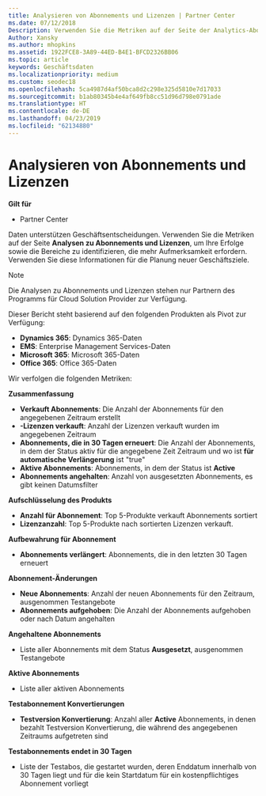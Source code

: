 ```yaml
---
title: Analysieren von Abonnements und Lizenzen | Partner Center
ms.date: 07/12/2018
Description: Verwenden Sie die Metriken auf der Seite der Analytics-Abonnement und die Lizenz, um zu identifizieren, Ihre Erfolge und Bereiche, die mehr Aufmerksamkeit erfordern.
Author: Xansky
ms.author: mhopkins
ms.assetid: 1922FCE8-3A89-44ED-B4E1-BFCD2326BB06
ms.topic: article
keywords: Geschäftsdaten
ms.localizationpriority: medium
ms.custom: seodec18
ms.openlocfilehash: 5ca4987d4af50bca8d2c298e325d5810e7d17033
ms.sourcegitcommit: b1ab80345b4e4af649fb8cc51d96d798e0791ade
ms.translationtype: HT
ms.contentlocale: de-DE
ms.lasthandoff: 04/23/2019
ms.locfileid: "62134880"
---
```

# <a name="analyze-subscriptions-and-licenses"></a>Analysieren von Abonnements und Lizenzen 

**Gilt für**

- Partner Center

Daten unterstützen Geschäftsentscheidungen. Verwenden Sie die Metriken auf der Seite **Analysen zu Abonnements und Lizenzen**, um Ihre Erfolge sowie die Bereiche zu identifizieren, die mehr Aufmerksamkeit erfordern. Verwenden Sie diese Informationen für die Planung neuer Geschäftsziele.

> [!NOTE]
> Die Analysen zu Abonnements und Lizenzen stehen nur Partnern des Programms für Cloud Solution Provider zur Verfügung.


Dieser Bericht steht basierend auf den folgenden Produkten als Pivot zur Verfügung:

 - **Dynamics 365**: Dynamics 365-Daten  
 - **EMS**: Enterprise Management Services-Daten  
 - **Microsoft 365**: Microsoft 365-Daten  
 - **Office 365**: Office 365-Daten  


Wir verfolgen die folgenden Metriken:

**Zusammenfassung**  
 - **Verkauft Abonnements**: Die Anzahl der Abonnements für den angegebenen Zeitraum erstellt  
 - **-Lizenzen verkauft**: Anzahl der Lizenzen verkauft wurden im angegebenen Zeitraum   
 - **Abonnements, die in 30 Tagen erneuert**: Die Anzahl der Abonnements, in dem der Status aktiv für die angegebene Zeit Zeitraum und wo ist **für automatische Verlängerung** ist "true"
 - **Aktive Abonnements**: Abonnements, in dem der Status ist **Active**  
 - **Abonnements angehalten**: Anzahl von ausgesetzten Abonnements, es gibt keinen Datumsfilter  

**Aufschlüsselung des Produkts**  
 - **Anzahl für Abonnement**: Top 5-Produkte verkauft Abonnements sortiert  
 - **Lizenzanzahl**: Top 5-Produkte nach sortierten Lizenzen verkauft.

**Aufbewahrung für Abonnement**
 - **Abonnements verlängert**: Abonnements, die in den letzten 30 Tagen erneuert  

**Abonnement-Änderungen**  
 - **Neue Abonnements**: Anzahl der neuen Abonnements für den Zeitraum, ausgenommen Testangebote  
 - **Abonnements aufgehoben**: Die Anzahl der Abonnements aufgehoben oder nach Datum angehalten  

**Angehaltene Abonnements**  
 - Liste aller Abonnements mit dem Status **Ausgesetzt**, ausgenommen Testangebote  
  
**Aktive Abonnements**
 - Liste aller aktiven Abonnements  

**Testabonnement Konvertierungen**  
 - **Testversion Konvertierung**: Anzahl aller **Active** Abonnements, in denen bezahlt Testversion Konvertierung, die während des angegebenen Zeitraums aufgetreten sind  

**Testabonnements endet in 30 Tagen**  
 - Liste der Testabos, die gestartet wurden, deren Enddatum innerhalb von 30 Tagen liegt und für die kein Startdatum für ein kostenpflichtiges Abonnement vorliegt  

  